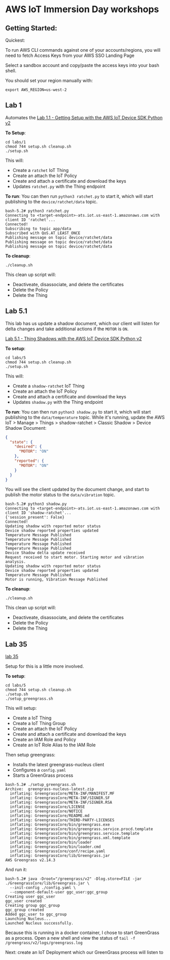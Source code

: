 # AWS IoT Immersion Day workshops

## Getting Started:

Quickest:

To run AWS CLI commands against one of your accounts/regions, you will need to fetch Access Keys from your AWS SSO Landing Page

Select a sandbox account and copy/paste the access keys into your bash shell.

You should set your region manually with:
```
export AWS_REGION=us-west-2
```

## Lab 1

Automates the [Lab 1.1 - Getting Setup with the AWS IoT Device SDK Python v2](https://catalog.workshops.aws/aws-iot-immersionday-workshop/en-US/aws-iot-core/device-sdk-v2/lab11-gettingstarted2)

**To Setup**:
```
cd labs/1
chmod 744 setup.sh cleanup.sh
./setup.sh
```

This will:
- Create a `ratchet` IoT Thing
- Create an attach the IoT Policy
- Create and attach a certificate and download the keys
- Updates `ratchet.py` with the Thing endpoint

**To run**:
You can then run `python3 ratchet.py` to start it, which will start publishing to the `device/ratchet/data` topic.
```
bash-5.2# python3 ratchet.py 
Connecting to <target-endpoint>-ats.iot.us-east-1.amazonaws.com with client ID 'ratchet'...
Connected!
Subscribing to topic app/data
Subscribed with QoS.AT_LEAST_ONCE
Publishing message on topic device/ratchet/data
Publishing message on topic device/ratchet/data
Publishing message on topic device/ratchet/data
```

**To cleanup**:
```
./cleanup.sh
```

This clean up script will:
- Deactiveate, disassociate, and delete the certificates
- Delete the Policy
- Delete the Thing

## Lab 5.1

This lab has us update a shadow document, which our client will listen for delta changes and take additional actions if the `MOTOR` is `ON`.

[Lab 5.1 - Thing Shadows with the AWS IoT Device SDK Python v2](https://catalog.workshops.aws/aws-iot-immersionday-workshop/en-US/aws-iot-core/device-sdk-v2/lab51-thingshadows)

**To setup**:
```
cd labs/5
chmod 744 setup.sh cleanup.sh
./setup.sh
```

This will:
- Create a `shadow-ratchet` IoT Thing
- Create an attach the IoT Policy
- Create and attach a certificate and download the keys
- Updates `shadow.py` with the Thing endpoint

**To run**:
You can then run `python3 shadow.py` to start it, which will start publishing to the `data/temperature` topic.  While it's running, update the AWS IoT > Manage > Things > shadow-ratchet > Classic Shadow > Device Shadow Document:
```json
{
  "state": {
    "desired": {
      "MOTOR": "ON"
    },
    "reported": {
      "MOTOR": "ON"
    }
  }
}
```

You will see the client updated by the document change, and start to publish the motor status to the `data/vibration` topic.

```
bash-5.2# python3 shadow.py 
Connecting to <target-endpoint>-ats.iot.us-east-1.amazonaws.com with client ID 'shadow-ratchet'...
{'session_present': False}
Connected!
Updating shadow with reported motor status
Device shadow reported properties updated
Temperature Message Published
Temperature Message Published
Temperature Message Published
Temperature Message Published
Device Shadow delta update received
Request received to start motor. Starting motor and vibration analysis.
Updating shadow with reported motor status
Device shadow reported properties updated
Temperature Message Published
Motor is running, Vibration Message Published
```

**To cleanup**:
```
./cleanup.sh
```

This clean up script will:
- Deactiveate, disassociate, and delete the certificates
- Delete the Policy
- Delete the Thing


## Lab 35

[lab 35](https://catalog.workshops.aws/aws-iot-immersionday-workshop/en-US/aws-greengrassv2/lab35-greengrassv2-basics)

Setup for this is a little more involved.


**To setup**:
```
cd labs/5
chmod 744 setup.sh cleanup.sh
./setup.sh
./setup_greengrass.sh
```

This will setup:
- Create a IoT Thing
- Create a IoT Thing Group
- Create an attach the IoT Policy
- Create and attach a certificate and download the keys
- Create an IAM Role and Policy
- Create an IoT Role Alias to the IAM Role

Then setup greengrass:
- Installs the latest greengrass-nucleus client
- Configures a `config.yaml`
- Starts a GreenGrass process

```
bash-5.2# ./setup_greengrass.sh 
Archive:  greengrass-nucleus-latest.zip
  inflating: GreengrassCore/META-INF/MANIFEST.MF  
  inflating: GreengrassCore/META-INF/SIGNER.SF  
  inflating: GreengrassCore/META-INF/SIGNER.RSA  
  inflating: GreengrassCore/LICENSE  
  inflating: GreengrassCore/NOTICE   
  inflating: GreengrassCore/README.md  
  inflating: GreengrassCore/THIRD-PARTY-LICENSES  
  inflating: GreengrassCore/bin/greengrass.exe  
  inflating: GreengrassCore/bin/greengrass.service.procd.template  
  inflating: GreengrassCore/bin/greengrass.service.template  
  inflating: GreengrassCore/bin/greengrass.xml.template  
  inflating: GreengrassCore/bin/loader  
  inflating: GreengrassCore/bin/loader.cmd  
  inflating: GreengrassCore/conf/recipe.yaml  
  inflating: GreengrassCore/lib/Greengrass.jar  
AWS Greengrass v2.14.3
```

And run it:
```
bash-5.2# java -Droot="/greengrass/v2" -Dlog.store=FILE -jar ./GreengrassCore/lib/Greengrass.jar \
  --init-config ./config.yaml \
  --component-default-user ggc_user:ggc_group
Creating user ggc_user 
ggc_user created 
Creating group ggc_group 
ggc_group created 
Added ggc_user to ggc_group 
Launching Nucleus...
Launched Nucleus successfully.
```

Because this is running in a docker container, I chose to start GreenGrass as a process.  Open a new shell and view the status of `tail -f /greengrass/v2/logs/greengrass.log`

Next: create an IoT Deployment which our GreenGrass process will listen to

